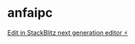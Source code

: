 # anfaipc

[Edit in StackBlitz next generation editor ⚡️](https://stackblitz.com/~/github.com/laqostine/anfaipc)